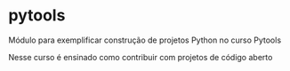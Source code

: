 # pytools


Módulo para exemplificar construção de projetos Python no curso Pytools

Nesse curso é ensinado como contribuir com projetos de código aberto

